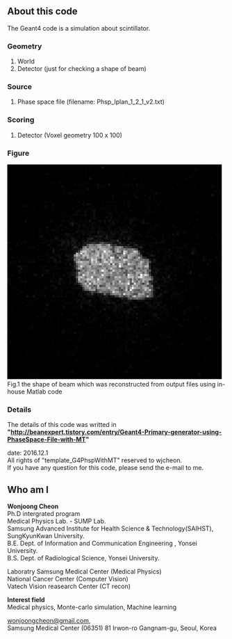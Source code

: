 ## About this code  
The Geant4 code is a simulation about scintillator.

### Geometry  
1) World  
2) Detector (just for checking a shape of beam)  

### Source   
1) Phase space file (filename: Phsp_Iplan_1_2_1_v2.txt)   

### Scoring    
1) Detector (Voxel geometry 100 x 100)  


### Figure    
<img src = https://github.com/wjcheon/template_G4PhspWithMT-Geant4/blob/master/Beam_Shape.jpg />  
Fig.1 the shape of beam which was reconstructed from output files using in-house Matlab code   

### Details 
The details of this code was writted in **"http://beanexpert.tistory.com/entry/Geant4-Primary-generator-using-PhaseSpace-File-with-MT"**


date: 2016.12.1  
All rights of "template_G4PhspWithMT" reserved to wjcheon.  
If you have any question for this code, please send the e-mail to me.  





## Who am I 
**Wonjoong Cheon**  
Ph.D intergrated program  
Medical Physics Lab. - SUMP Lab.  
Samsung Advanced Institute for Health Science & Technology(SAIHST), SungKyunKwan University.  
B.E. Dept. of Information and Communication Engineering , Yonsei University.  
B.S. Dept. of Radiological Science, Yonsei University.  

Laboratry
Samsung Medical Center (Medical Physics)  
National Cancer Center (Computer Vision)  
Vatech Vision reasearch Center (CT recon)  

**Interest field**  
Medical physics, Monte-carlo simulation, Machine learning  

wonjoongcheon@gmail.com,   
Samsung Medical Center (06351) 81 Irwon-ro Gangnam-gu, Seoul, Korea
